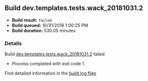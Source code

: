 ## Build dev.templates.tests.wack_20181031.2
- **Build result:** `failed`
- **Build queued:** 10/31/2018 1:00:25 PM
- **Build duration:** 530.05 minutes
### Details
Build [dev.templates.tests.wack_20181031.2](https://winappstudio.visualstudio.com/web/build.aspx?pcguid=a4ef43be-68ce-4195-a619-079b4d9834c2&builduri=vstfs%3a%2f%2f%2fBuild%2fBuild%2f26502) failed

+ Process completed with exit code 1.

Find detailed information in the [build log files](https://uwpctdiags.blob.core.windows.net/buildlogs/dev.templates.tests.wack_20181031.2_logs.zip)
